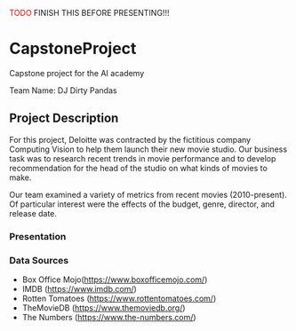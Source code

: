 <span style="color: red">TODO</span> FINISH THIS BEFORE PRESENTING!!!
# CapstoneProject
Capstone project for the AI academy 

Team Name: DJ Dirty Pandas

## Project Description

For this project, Deloitte was contracted by the fictitious company Computing Vision to help them launch their new movie studio. Our business task was to research recent trends in movie performance and to develop recommendation for the head of the studio on what kinds of movies to make.

Our team examined a variety of metrics from recent movies (2010-present). Of particular interest were the effects of the budget, genre, director, and release date.

### Presentation


### Data Sources

* Box Office Mojo(https://www.boxofficemojo.com/)
* IMDB (https://www.imdb.com/)
* Rotten Tomatoes (https://www.rottentomatoes.com/)
* TheMovieDB (https://www.themoviedb.org/)
* The Numbers (https://www.the-numbers.com/)